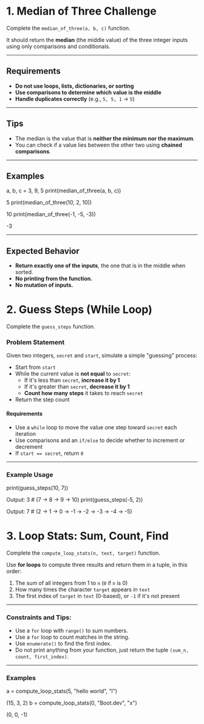 # 1. Median of Three Challenge

Complete the `median_of_three(a, b, c)` function.

It should return the **median** (the middle value) of the three integer inputs using only comparisons and conditionals.

---

## Requirements

- **Do not use loops, lists, dictionaries, or sorting**
- **Use comparisons to determine which value is the middle**
- **Handle duplicates correctly** (e.g., `5, 5, 1` → `5`)

---

## Tips

- The median is the value that is **neither the minimum nor the maximum**.
- You can check if a value lies between the other two using **chained comparisons**.

---

## Examples
a, b, c = 3, 9, 5
print(median_of_three(a, b, c))

5
print(median_of_three(10, 2, 10))

10
print(median_of_three(-1, -5, -3))

-3

---

## Expected Behavior

- **Return exactly one of the inputs**, the one that is in the middle when sorted.
- **No printing from the function.**
- **No mutation of inputs.**

# 2. Guess Steps (While Loop)

Complete the `guess_steps` function.

### Problem Statement
Given two integers, `secret` and `start`, simulate a simple "guessing" process:

- Start from `start`
- While the current value is **not equal** to `secret`:
  - If it's less than `secret`, **increase it by 1**
  - If it's greater than `secret`, **decrease it by 1**
  - **Count how many steps** it takes to reach `secret`
- Return the step count

#### Requirements
- Use a `while` loop to move the value one step toward `secret` each iteration
- Use comparisons and an `if/else` to decide whether to increment or decrement
- If `start == secret`, return `0`

---

### Example Usage
print(guess_steps(10, 7))

Output: 3 # (7 -> 8 -> 9 -> 10)
print(guess_steps(-5, 2))

Output: 7 # (2 -> 1 -> 0 -> -1 -> -2 -> -3 -> -4 -> -5)

# 3. Loop Stats: Sum, Count, Find

Complete the `compute_loop_stats(n, text, target)` function.  

Use **for loops** to compute three results and return them in a tuple, in this order:  

1. The sum of all integers from 1 to `n` (`0` if `n` is 0)  
2. How many times the character `target` appears in `text`  
3. The first index of `target` in `text` (0-based), or `-1` if it's not present  

---

### Constraints and Tips:
- Use a `for` loop with `range()` to sum numbers.  
- Use a `for` loop to count matches in the string.  
- Use `enumerate()` to find the first index.  
- Do not print anything from your function, just return the tuple `(sum_n, count, first_index)`.

---

### Examples
a = compute_loop_stats(5, "hello world", "l")

(15, 3, 2)
b = compute_loop_stats(0, "Boot.dev", "x")

(0, 0, -1)
